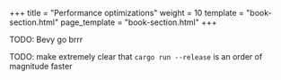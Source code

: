 +++
title = "Performance optimizations"
weight = 10
template = "book-section.html"
page_template = "book-section.html"
+++

TODO: Bevy go brrr

TODO: make extremely clear that `cargo run --release` is an order of magnitude faster

